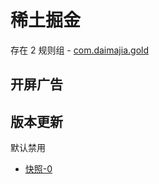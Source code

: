 # 稀土掘金

存在 2 规则组 - [com.daimajia.gold](/src/apps/com.daimajia.gold.ts)

## 开屏广告

## 版本更新

默认禁用

- [快照-0](https://i.gkd.li/import/13498703)
